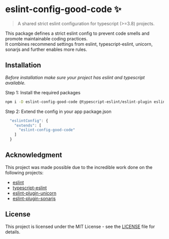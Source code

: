# eslint-config-good-code ✨

> A shared strict eslint configuration for typescript (>=3.8) projects.

This package defines a strict eslint config to prevent code smells and promote maintainable coding practices.  
It combines recommend settings from eslint, typescript-eslint, unicorn, sonarjs and further enables more rules.


## Installation
*Before installation make sure your project has eslint and typescript available.*

Step 1: Install the required packages  

```sh
npm i -D eslint-config-good-code @typescript-eslint/eslint-plugin eslint-plugin-sonarjs eslint-plugin-unicorn
```

Step 2: Extend the config in your app package.json

```js
  "eslintConfig": {
    "extends": [
      "eslint-config-good-code"
    ]
  }
```

## Acknowledgment

This project was made possible due to the incredible work done on the following projects:

- [eslint](https://eslint.org/)
- [typescript-eslint](https://github.com/typescript-eslint/typescript-eslint)
- [eslint-plugin-unicorn](https://github.com/sindresorhus/eslint-plugin-unicorn)
- [eslint-plugin-sonarjs](https://github.com/SonarSource/eslint-plugin-sonarjs)

## License

This project is licensed under the MIT License - see the [LICENSE](LICENSE) file for details.


